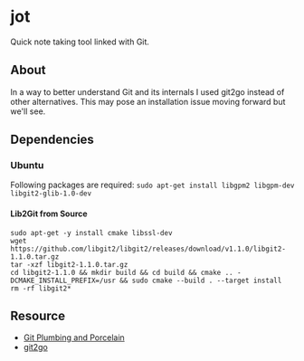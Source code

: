 # jot

Quick note taking tool linked with Git.

## About

In a way to better understand Git and its internals I used git2go instead of other alternatives. This may pose an installation issue moving forward but we'll see.

## Dependencies

### Ubuntu

Following packages are required: `sudo apt-get install libgpm2 libgpm-dev libgit2-glib-1.0-dev`

#### Lib2Git from Source

```
sudo apt-get -y install cmake libssl-dev
wget https://github.com/libgit2/libgit2/releases/download/v1.1.0/libgit2-1.1.0.tar.gz
tar -xzf libgit2-1.1.0.tar.gz
cd libgit2-1.1.0 && mkdir build && cd build && cmake .. -DCMAKE_INSTALL_PREFIX=/usr && sudo cmake --build . --target install
rm -rf libgit2*
```

## Resource

- [Git Plumbing and Porcelain](https://git-scm.com/book/en/v2/Git-Internals-Plumbing-and-Porcelain)
- [git2go](https://github.com/libgit2/git2go)
